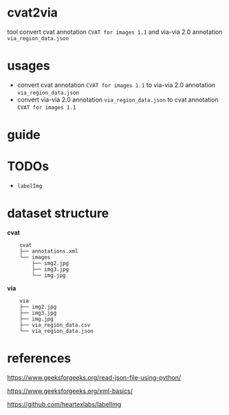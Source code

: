 # cvat2via

tool convert cvat annotation `CVAT for images 1.1` and via-via 2.0 annotation `via_region_data.json`

# usages

- convert cvat annotation `CVAT for images 1.1` to via-via 2.0 annotation `via_region_data.json`
- convert via-via 2.0 annotation `via_region_data.json` to cvat annotation `CVAT for images 1.1`

# guide

# TODOs

- `labelImg`

# dataset structure

**cvat**

        cvat
        ├── annotations.xml
        └── images
            ├── img2.jpg
            ├── img3.jpg
            └── img.jpg 

**via**

        via
        ├── img2.jpg
        ├── img3.jpg
        ├── img.jpg
        ├── via_region_data.csv
        └── via_region_data.json

# references

https://www.geeksforgeeks.org/read-json-file-using-python/

https://www.geeksforgeeks.org/xml-basics/

https://github.com/heartexlabs/labelImg